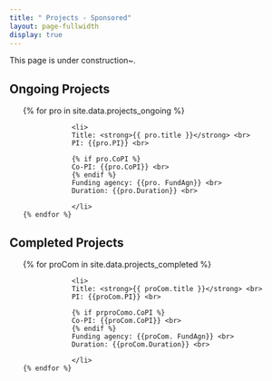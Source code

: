 ```yaml
---
title: " Projects - Sponsored"
layout: page-fullwidth
display: true
---
```


This page is under construction~.

## Ongoing Projects


<ol reversed>
    {% for pro in site.data.projects_ongoing %}

                <li>
                Title: <strong>{{ pro.title }}</strong> <br>
                PI: {{pro.PI}} <br>

                {% if pro.CoPI %}
                Co-PI: {{pro.CoPI}} <br>
                {% endif %}
                Funding agency: {{pro. FundAgn}} <br>
                Duration: {{pro.Duration}} <br>

                </li>
    {% endfor %}
</ol>

## Completed Projects


<ol reversed>
    {% for proCom in site.data.projects_completed %}

                <li>
                Title: <strong>{{ proCom.title }}</strong> <br>
                PI: {{proCom.PI}} <br>

                {% if prproComo.CoPI %}
                Co-PI: {{proCom.CoPI}} <br>
                {% endif %}
                Funding agency: {{proCom. FundAgn}} <br>
                Duration: {{proCom.Duration}} <br>

                </li>
    {% endfor %}
</ol>
